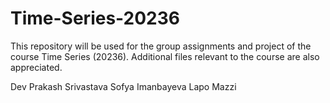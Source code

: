 # Time-Series-20236

This repository will be used for the group assignments and project of the course Time Series (20236). Additional files relevant to the course are also appreciated.

Dev Prakash Srivastava
Sofya Imanbayeva
Lapo Mazzi
